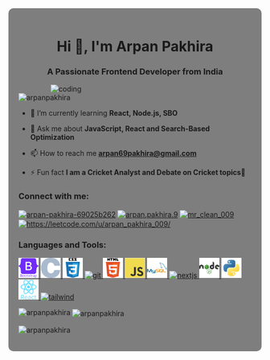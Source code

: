<div style="
  background: 
    linear-gradient(rgba(0,0,0,0.5), rgba(0,0,0,0.5)), 
    url('https://images.unsplash.com/photo-1506744038136-46273834b3fb') no-repeat center center/cover; 
  padding: 20px; 
  border-radius: 10px;
">
<h1 align="center">Hi 👋, I'm Arpan Pakhira</h1>
<h3 align="center">A Passionate Frontend Developer from India</h3>
<img align ="right" alt ="coding" width ="400" src ="https://user-images.githubusercontent.com/55389276/140866485-8fb1c876-9a8f-4d6a-98dc-08c4981eaf70.gif">
<p align="left"> <img src="https://komarev.com/ghpvc/?username=arpanpakhira&label=Profile%20views&color=0e75b6&style=flat" alt="arpanpakhira" /> </p>

- 🌱 I’m currently learning **React, Node.js, SBO**

- 💬 Ask me about **JavaScript, React and Search-Based Optimization**

- 📫 How to reach me **arpan69pakhira@gmail.com**

- ⚡ Fun fact **I am a Cricket Analyst and Debate on Cricket topics🏏**

<h3 align="left">Connect with me:</h3>
<p align="left">
<a href="https://linkedin.com/in/arpan-pakhira-69025b262" target="blank"><img align="center" src="https://raw.githubusercontent.com/rahuldkjain/github-profile-readme-generator/master/src/images/icons/Social/linked-in-alt.svg" alt="arpan-pakhira-69025b262" height="30" width="40" /></a>
<a href="https://fb.com/arpan.pakhira.9" target="blank"><img align="center" src="https://raw.githubusercontent.com/rahuldkjain/github-profile-readme-generator/master/src/images/icons/Social/facebook.svg" alt="arpan.pakhira.9" height="30" width="40" /></a>
<a href="https://instagram.com/mr_clean_009" target="blank"><img align="center" src="https://raw.githubusercontent.com/rahuldkjain/github-profile-readme-generator/master/src/images/icons/Social/instagram.svg" alt="mr_clean_009" height="30" width="40" /></a>
<a href="https://www.leetcode.com/https://leetcode.com/u/arpan_pakhira_009/" target="blank"><img align="center" src="https://raw.githubusercontent.com/rahuldkjain/github-profile-readme-generator/master/src/images/icons/Social/leet-code.svg" alt="https://leetcode.com/u/arpan_pakhira_009/" height="30" width="40" /></a>
</p>

<h3 align="left">Languages and Tools:</h3>
<p align="left"> <a href="https://getbootstrap.com" target="_blank" rel="noreferrer"> <img src="https://raw.githubusercontent.com/devicons/devicon/master/icons/bootstrap/bootstrap-plain-wordmark.svg" alt="bootstrap" width="40" height="40"/> </a> <a href="https://www.cprogramming.com/" target="_blank" rel="noreferrer"> <img src="https://raw.githubusercontent.com/devicons/devicon/master/icons/c/c-original.svg" alt="c" width="40" height="40"/> </a> <a href="https://www.w3schools.com/css/" target="_blank" rel="noreferrer"> <img src="https://raw.githubusercontent.com/devicons/devicon/master/icons/css3/css3-original-wordmark.svg" alt="css3" width="40" height="40"/> </a> <a href="https://git-scm.com/" target="_blank" rel="noreferrer"> <img src="https://www.vectorlogo.zone/logos/git-scm/git-scm-icon.svg" alt="git" width="40" height="40"/> </a> <a href="https://www.w3.org/html/" target="_blank" rel="noreferrer"> <img src="https://raw.githubusercontent.com/devicons/devicon/master/icons/html5/html5-original-wordmark.svg" alt="html5" width="40" height="40"/> </a> <a href="https://developer.mozilla.org/en-US/docs/Web/JavaScript" target="_blank" rel="noreferrer"> <img src="https://raw.githubusercontent.com/devicons/devicon/master/icons/javascript/javascript-original.svg" alt="javascript" width="40" height="40"/> </a> <a href="https://www.mysql.com/" target="_blank" rel="noreferrer"> <img src="https://raw.githubusercontent.com/devicons/devicon/master/icons/mysql/mysql-original-wordmark.svg" alt="mysql" width="40" height="40"/> </a> <a href="https://nextjs.org/" target="_blank" rel="noreferrer"> <img src="https://cdn.worldvectorlogo.com/logos/nextjs-2.svg" alt="nextjs" width="40" height="40"/> </a> <a href="https://nodejs.org" target="_blank" rel="noreferrer"> <img src="https://raw.githubusercontent.com/devicons/devicon/master/icons/nodejs/nodejs-original-wordmark.svg" alt="nodejs" width="40" height="40"/> </a> <a href="https://www.python.org" target="_blank" rel="noreferrer"> <img src="https://raw.githubusercontent.com/devicons/devicon/master/icons/python/python-original.svg" alt="python" width="40" height="40"/> </a> <a href="https://reactjs.org/" target="_blank" rel="noreferrer"> <img src="https://raw.githubusercontent.com/devicons/devicon/master/icons/react/react-original-wordmark.svg" alt="react" width="40" height="40"/> </a> <a href="https://tailwindcss.com/" target="_blank" rel="noreferrer"> <img src="https://www.vectorlogo.zone/logos/tailwindcss/tailwindcss-icon.svg" alt="tailwind" width="40" height="40"/> </a> </p>

<p><img align="left" src="https://github-readme-stats.vercel.app/api/top-langs?username=arpanpakhira&show_icons=true&locale=en&layout=compact" alt="arpanpakhira" /></p>

<p>&nbsp;<img align="center" src="https://github-readme-stats.vercel.app/api?username=arpanpakhira&show_icons=true&locale=en" alt="arpanpakhira" /></p>

<p><img align="center" src="https://github-readme-streak-stats.herokuapp.com/?user=arpanpakhira&" alt="arpanpakhira" /></p>
